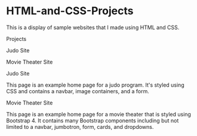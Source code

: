 # HTML-and-CSS-Projects

This is a display of sample websites that I made using HTML and CSS.

Projects

Judo Site

Movie Theater Site

Judo Site

This page is an example home page for a judo program. It's styled using CSS and contains a navbar, image containers, and a form.

Movie Theater Site

This page is an example home page for a movie theater that is styled using Bootstrap 4. It contains many Bootstrap components including but not limited to a navbar, jumbotron, form, cards, and dropdowns.
